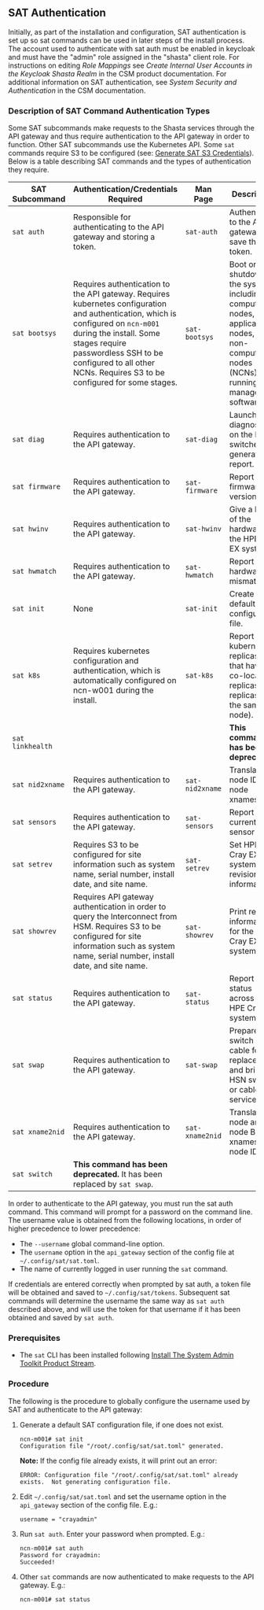 ## SAT Authentication

Initially, as part of the installation and configuration, SAT authentication is set up so sat commands can be used in
later steps of the install process. The account used to authenticate with sat auth must be enabled in keycloak and must
have the "admin" role assigned in the "shasta" client role. For instructions on editing *Role Mappings* see
_Create Internal User Accounts in the Keycloak Shasta Realm_ in the CSM product documentation.
For additional information on SAT authentication, see _System Security and Authentication_ in the CSM
documentation.

### Description of SAT Command Authentication Types

Some SAT subcommands make requests to the Shasta services through the API gateway and thus require authentication to
the API gateway in order to function. Other SAT subcommands use the Kubernetes API. Some `sat` commands require S3 to
be configured (see: [Generate SAT S3 Credentials](#generate-sat-s3-credentials)). Below is a table describing SAT
commands and the types of authentication they require.

|SAT Subcommand|Authentication/Credentials Required|Man Page|Description|
|--------------|-----------------------------------|--------|-----------|
|`sat auth`|Responsible for authenticating to the API gateway and storing a token.|`sat-auth`|Authenticate to the API gateway and save the token.|
|`sat bootsys`|Requires authentication to the API gateway. Requires kubernetes configuration and authentication, which is configured on `ncn-m001` during the install. Some stages require passwordless SSH to be configured to all other NCNs. Requires S3 to be configured for some stages.|`sat-bootsys`|Boot or shutdown the system, including compute nodes, application nodes, and non-compute nodes (NCNs) running the management software.|
|`sat diag`|Requires authentication to the API gateway.|`sat-diag`|Launch diagnostics on the HSN switches and generate a report.|
|`sat firmware`|Requires authentication to the API gateway.|`sat-firmware`|Report firmware version.|
|`sat hwinv`|Requires authentication to the API gateway.|`sat-hwinv`|Give a listing of the hardware of the HPE Cray EX system.|
|`sat hwmatch`|Requires authentication to the API gateway.|`sat-hwmatch`|Report hardware mismatches.|
|`sat init`|None|`sat-init`|Create a default SAT configuration file.|
|`sat k8s`|Requires kubernetes configuration and authentication, which is automatically configured on ncn-w001 during the install.|`sat-k8s`|Report on kubernetes replicasets that have co-located replicas \(i.e. replicas on the same node\).|
|`sat linkhealth`|||**This command has been deprecated.**|
|`sat nid2xname`|Requires authentication to the API gateway.|`sat-nid2xname`|Translate node IDs to node xnames.|
|`sat sensors`|Requires authentication to the API gateway.|`sat-sensors`|Report current sensor data.|
|`sat setrev`|Requires S3 to be configured for site information such as system name, serial number, install date, and site name.|`sat-setrev`|Set HPE Cray EX system revision information.|
|`sat showrev`|Requires API gateway authentication in order to query the Interconnect from HSM. Requires S3 to be configured for site information such as system name, serial number, install date, and site name.|`sat-showrev`|Print revision information for the HPE Cray EX system.|
|`sat status`|Requires authentication to the API gateway.|`sat-status`|Report node status across the HPE Cray EX system.|
|`sat swap`|Requires authentication to the API gateway.|`sat-swap`|Prepare HSN switch or cable for replacement and bring HSN switch or cable into service.|
|`sat xname2nid`|Requires authentication to the API gateway.|`sat-xname2nid`|Translate node and node BMC xnames to node IDs.|
|`sat switch`|**This command has been deprecated.** It has been replaced by `sat swap`.|

In order to authenticate to the API gateway, you must run the sat auth command. This command will prompt for a password
on the command line. The username value is obtained from the following locations, in order of higher precedence to lower
precedence:

- The `--username` global command-line option.
- The `username` option in the `api_gateway` section of the config file at `~/.config/sat/sat.toml`.
- The name of currently logged in user running the `sat` command.

If credentials are entered correctly when prompted by sat auth, a token file will be obtained and saved to
`~/.config/sat/tokens`. Subsequent sat commands will determine the username the same way as `sat auth` described above,
and will use the token for that username if it has been obtained and saved by `sat auth`.

### Prerequisites

- The `sat` CLI has been installed following [Install The System Admin Toolkit Product Stream](#install-the-system-admin-toolkit-product-stream).

### Procedure

The following is the procedure to globally configure the username used by SAT and authenticate to the API gateway:

1. Generate a default SAT configuration file, if one does not exist.

    ```
    ncn-m001# sat init
    Configuration file "/root/.config/sat/sat.toml" generated.
    ```

    **Note:** If the config file already exists, it will print out an error:

    ```
    ERROR: Configuration file "/root/.config/sat/sat.toml" already exists.  Not generating configuration file.
    ```

2. Edit `~/.config/sat/sat.toml` and set the username option in the `api_gateway` section of the config file. E.g.:

    ```
    username = "crayadmin"
    ```

3. Run `sat auth`. Enter your password when prompted. E.g.:

    ```
    ncn-m001# sat auth
    Password for crayadmin:
    Succeeded!
    ```

4. Other `sat` commands are now authenticated to make requests to the API gateway. E.g.:

    ```
    ncn-m001# sat status
    ```
